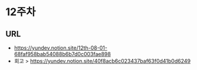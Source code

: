 # 12주차
## URL
- https://yundev.notion.site/12th-08-01-68faf958bab54088b6b7d0c003fae898
- 회고 > https://yundev.notion.site/40f8acb6c023437baf63f0d41b0d6249
